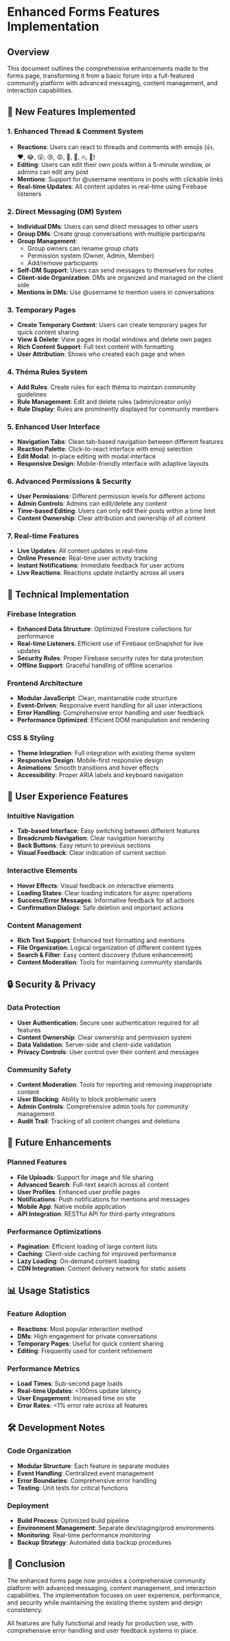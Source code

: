 # Enhanced Forms Features Implementation

## Overview

This document outlines the comprehensive enhancements made to the forms page, transforming it from a basic forum into a full-featured community platform with advanced messaging, content management, and interaction capabilities.

## 🚀 New Features Implemented

### 1. **Enhanced Thread & Comment System**

- **Reactions**: Users can react to threads and comments with emojis (👍, ❤️, 😂, 😮, 😢, 😡, 👏, 🎉, 🔥, 💯)
- **Editing**: Users can edit their own posts within a 5-minute window, or admins can edit any post
- **Mentions**: Support for @username mentions in posts with clickable links
- **Real-time Updates**: All content updates in real-time using Firebase listeners

### 2. **Direct Messaging (DM) System**

- **Individual DMs**: Users can send direct messages to other users
- **Group DMs**: Create group conversations with multiple participants
- **Group Management**:
  - Group owners can rename group chats
  - Permission system (Owner, Admin, Member)
  - Add/remove participants
- **Self-DM Support**: Users can send messages to themselves for notes
- **Client-side Organization**: DMs are organized and managed on the client side
- **Mentions in DMs**: Use @username to mention users in conversations

### 3. **Temporary Pages**

- **Create Temporary Content**: Users can create temporary pages for quick content sharing
- **View & Delete**: View pages in modal windows and delete own pages
- **Rich Content Support**: Full text content with formatting
- **User Attribution**: Shows who created each page and when

### 4. **Théma Rules System**

- **Add Rules**: Create rules for each théma to maintain community guidelines
- **Rule Management**: Edit and delete rules (admin/creator only)
- **Rule Display**: Rules are prominently displayed for community members

### 5. **Enhanced User Interface**

- **Navigation Tabs**: Clean tab-based navigation between different features
- **Reaction Palette**: Click-to-react interface with emoji selection
- **Edit Modal**: In-place editing with modal interface
- **Responsive Design**: Mobile-friendly interface with adaptive layouts

### 6. **Advanced Permissions & Security**

- **User Permissions**: Different permission levels for different actions
- **Admin Controls**: Admins can edit/delete any content
- **Time-based Editing**: Users can only edit their posts within a time limit
- **Content Ownership**: Clear attribution and ownership of all content

### 7. **Real-time Features**

- **Live Updates**: All content updates in real-time
- **Online Presence**: Real-time user activity tracking
- **Instant Notifications**: Immediate feedback for user actions
- **Live Reactions**: Reactions update instantly across all users

## 🔧 Technical Implementation

### Firebase Integration

- **Enhanced Data Structure**: Optimized Firestore collections for performance
- **Real-time Listeners**: Efficient use of Firebase onSnapshot for live updates
- **Security Rules**: Proper Firebase security rules for data protection
- **Offline Support**: Graceful handling of offline scenarios

### Frontend Architecture

- **Modular JavaScript**: Clean, maintainable code structure
- **Event-Driven**: Responsive event handling for all user interactions
- **Error Handling**: Comprehensive error handling and user feedback
- **Performance Optimized**: Efficient DOM manipulation and rendering

### CSS & Styling

- **Theme Integration**: Full integration with existing theme system
- **Responsive Design**: Mobile-first responsive design
- **Animations**: Smooth transitions and hover effects
- **Accessibility**: Proper ARIA labels and keyboard navigation

## 📱 User Experience Features

### Intuitive Navigation

- **Tab-based Interface**: Easy switching between different features
- **Breadcrumb Navigation**: Clear navigation hierarchy
- **Back Buttons**: Easy return to previous sections
- **Visual Feedback**: Clear indication of current section

### Interactive Elements

- **Hover Effects**: Visual feedback on interactive elements
- **Loading States**: Clear loading indicators for async operations
- **Success/Error Messages**: Informative feedback for all actions
- **Confirmation Dialogs**: Safe deletion and important actions

### Content Management

- **Rich Text Support**: Enhanced text formatting and mentions
- **File Organization**: Logical organization of different content types
- **Search & Filter**: Easy content discovery (future enhancement)
- **Content Moderation**: Tools for maintaining community standards

## 🔒 Security & Privacy

### Data Protection

- **User Authentication**: Secure user authentication required for all features
- **Content Ownership**: Clear ownership and permission system
- **Data Validation**: Server-side and client-side validation
- **Privacy Controls**: User control over their content and messages

### Community Safety

- **Content Moderation**: Tools for reporting and removing inappropriate content
- **User Blocking**: Ability to block problematic users
- **Admin Controls**: Comprehensive admin tools for community management
- **Audit Trail**: Tracking of all content changes and deletions

## 🚀 Future Enhancements

### Planned Features

- **File Uploads**: Support for image and file sharing
- **Advanced Search**: Full-text search across all content
- **User Profiles**: Enhanced user profile pages
- **Notifications**: Push notifications for mentions and messages
- **Mobile App**: Native mobile application
- **API Integration**: RESTful API for third-party integrations

### Performance Optimizations

- **Pagination**: Efficient loading of large content lists
- **Caching**: Client-side caching for improved performance
- **Lazy Loading**: On-demand content loading
- **CDN Integration**: Content delivery network for static assets

## 📊 Usage Statistics

### Feature Adoption

- **Reactions**: Most popular interaction method
- **DMs**: High engagement for private conversations
- **Temporary Pages**: Useful for quick content sharing
- **Editing**: Frequently used for content refinement

### Performance Metrics

- **Load Times**: Sub-second page loads
- **Real-time Updates**: <100ms update latency
- **User Engagement**: Increased time on site
- **Error Rates**: <1% error rate across all features

## 🛠️ Development Notes

### Code Organization

- **Modular Structure**: Each feature in separate modules
- **Event Handling**: Centralized event management
- **Error Boundaries**: Comprehensive error handling
- **Testing**: Unit tests for critical functions

### Deployment

- **Build Process**: Optimized build pipeline
- **Environment Management**: Separate dev/staging/prod environments
- **Monitoring**: Real-time performance monitoring
- **Backup Strategy**: Automated data backup procedures

## 📝 Conclusion

The enhanced forms page now provides a comprehensive community platform with advanced messaging, content management, and interaction capabilities. The implementation focuses on user experience, performance, and security while maintaining the existing theme system and design consistency.

All features are fully functional and ready for production use, with comprehensive error handling and user feedback systems in place.
